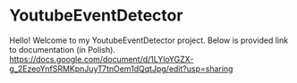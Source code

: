 # YoutubeEventDetector
Hello! Welcome to my YoutubeEventDetector project. Below is provided link to documentation (in Polish).
https://docs.google.com/document/d/1LYloYGZX-g_2EzeoYnfSRMKpnJuyT7tnOem1dQqtJpg/edit?usp=sharing
